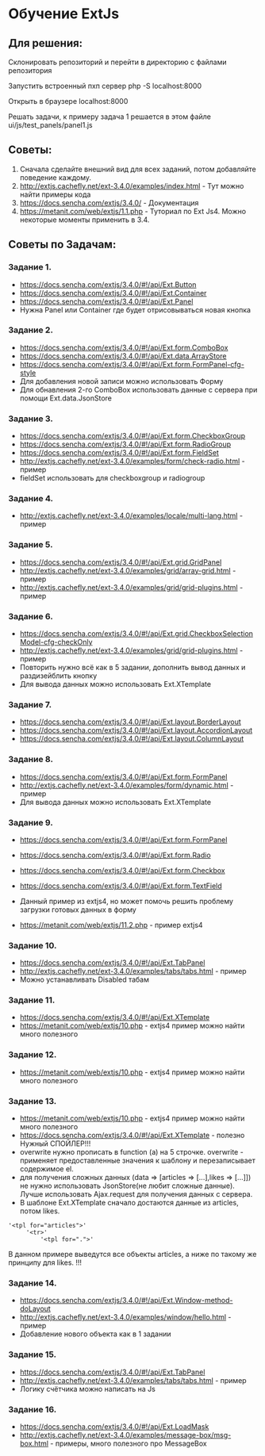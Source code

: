 # Обучение ExtJs

## Для решения:

Склонировать репозиторий и перейти в директорию с файлами репозитория

Запустить встроенный пхп сервер php -S localhost:8000

Открыть в браузере localhost:8000

Решать задачи, к примеру задача 1 решается в этом файле ui/js/test_panels/panel1.js

## Советы: 

1. Сначала сделайте внешний вид для всех заданий, потом добавляйте поведение каждому.
2. http://extjs.cachefly.net/ext-3.4.0/examples/index.html  - Тут можно найти примеры кода 
3. https://docs.sencha.com/extjs/3.4.0/  - Документация 
4. https://metanit.com/web/extjs/1.1.php - Туториал по Ext Js4. Можно некоторые моменты применить в 3.4.

## Советы по Задачам:

### Задание 1.
- https://docs.sencha.com/extjs/3.4.0/#!/api/Ext.Button
- https://docs.sencha.com/extjs/3.4.0/#!/api/Ext.Container
- https://docs.sencha.com/extjs/3.4.0/#!/api/Ext.Panel
- Нужна Panel или Container где будет отрисовываться новая кнопка

### Задание 2.
- https://docs.sencha.com/extjs/3.4.0/#!/api/Ext.form.ComboBox
- https://docs.sencha.com/extjs/3.4.0/#!/api/Ext.data.ArrayStore
- https://docs.sencha.com/extjs/3.4.0/#!/api/Ext.form.FormPanel-cfg-style 
- Для добавления новой записи можно использовать Форму
- Для обнавления 2-го ComboBox использовать данные с сервера при помощи Ext.data.JsonStore

### Задание 3.
- https://docs.sencha.com/extjs/3.4.0/#!/api/Ext.form.CheckboxGroup
- https://docs.sencha.com/extjs/3.4.0/#!/api/Ext.form.RadioGroup
- https://docs.sencha.com/extjs/3.4.0/#!/api/Ext.form.FieldSet
- http://extjs.cachefly.net/ext-3.4.0/examples/form/check-radio.html  - пример
- fieldSet использовать для checkboxgroup и radiogroup

### Задание 4.
- http://extjs.cachefly.net/ext-3.4.0/examples/locale/multi-lang.html  - пример

### Задание 5.
- https://docs.sencha.com/extjs/3.4.0/#!/api/Ext.grid.GridPanel
- http://extjs.cachefly.net/ext-3.4.0/examples/grid/array-grid.html   - пример
- http://extjs.cachefly.net/ext-3.4.0/examples/grid/grid-plugins.html  - пример

### Задание 6.
- https://docs.sencha.com/extjs/3.4.0/#!/api/Ext.grid.CheckboxSelectionModel-cfg-checkOnly
- http://extjs.cachefly.net/ext-3.4.0/examples/grid/grid-plugins.html   - пример
- Повторить нужно всё как в 5 задании, дополнить вывод данных и раздизейблить кнопку
- Для вывода данных можно использовать Ext.XTemplate

### Задание 7.
- https://docs.sencha.com/extjs/3.4.0/#!/api/Ext.layout.BorderLayout
- https://docs.sencha.com/extjs/3.4.0/#!/api/Ext.layout.AccordionLayout
- https://docs.sencha.com/extjs/3.4.0/#!/api/Ext.layout.ColumnLayout

### Задание 8.
- https://docs.sencha.com/extjs/3.4.0/#!/api/Ext.form.FormPanel  
- http://extjs.cachefly.net/ext-3.4.0/examples/form/dynamic.html   - пример
- Для вывода данных можно использовать Ext.XTemplate

### Задание 9.
- https://docs.sencha.com/extjs/3.4.0/#!/api/Ext.form.FormPanel 
- https://docs.sencha.com/extjs/3.4.0/#!/api/Ext.form.Radio
- https://docs.sencha.com/extjs/3.4.0/#!/api/Ext.form.Checkbox
- https://docs.sencha.com/extjs/3.4.0/#!/api/Ext.form.TextField

- Данный пример из extjs4, но может помочь решить проблему загрузки готовых данных в форму
- https://metanit.com/web/extjs/11.2.php   - пример extjs4

### Задание 10.
- https://docs.sencha.com/extjs/3.4.0/#!/api/Ext.TabPanel
- http://extjs.cachefly.net/ext-3.4.0/examples/tabs/tabs.html  - пример
- Можно устанавливать Disabled табам

### Задание 11.
- https://docs.sencha.com/extjs/3.4.0/#!/api/Ext.XTemplate
- https://metanit.com/web/extjs/10.php  - extjs4 пример можно найти много полезного

### Задание 12.
- https://metanit.com/web/extjs/10.php  - extjs4 пример можно найти много полезного

### Задание 13.
- https://metanit.com/web/extjs/10.php  - extjs4 пример можно найти много полезного
- https://docs.sencha.com/extjs/3.4.0/#!/api/Ext.XTemplate - полезно
Нужный СПОЙЛЕР!!! 
- overwrite нужно прописать в function (a) на 5 строчке.
  overwrite - применяет предоставленные значения к шаблону и перезаписывает содержимое el.
- для получения сложных данных (data => [articles => [...],likes => [...]]) не нужно использовать JsonStore(не любит сложные данные). Лучше использовать Ajax.request для получения данных с сервера.      
- В шаблоне Ext.XTemplate сначало достаются данные из articles, потом likes.
```  
'<tpl for="articles">'
     '<tr>'
         '<tpl for=".">'
```         
В данном примере выведутся все объекты articles, а ниже по такому же принципу для likes.
!!!       
 
### Задание 14.
- https://docs.sencha.com/extjs/3.4.0/#!/api/Ext.Window-method-doLayout
- http://extjs.cachefly.net/ext-3.4.0/examples/window/hello.html  - пример
- Добавление нового объекта как в 1 задании

### Задание 15.
- https://docs.sencha.com/extjs/3.4.0/#!/api/Ext.TabPanel
- http://extjs.cachefly.net/ext-3.4.0/examples/tabs/tabs.html  - пример
- Логику счётчика можно написать на Js

### Задание 16.
- https://docs.sencha.com/extjs/3.4.0/#!/api/Ext.LoadMask
- http://extjs.cachefly.net/ext-3.4.0/examples/message-box/msg-box.html  - примеры, много полезного про MessageBox
